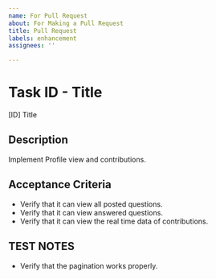 ```yaml
---
name: For Pull Request
about: For Making a Pull Request
title: Pull Request
labels: enhancement
assignees: ''

---
```


# Task ID - Title
[ID] Title

## Description
Implement Profile view and contributions.

## Acceptance Criteria
* Verify that it can view all posted questions.
* Verify that it can view answered questions.
* Verify that it can view the real time data of contributions.

## TEST NOTES
* Verify that the pagination works properly.
